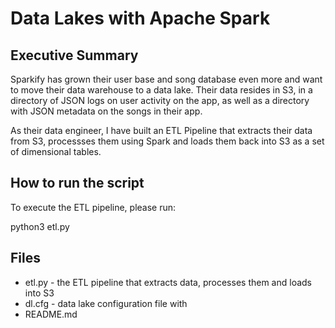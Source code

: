 # Data Lakes with Apache Spark

## Executive Summary

Sparkify has grown their user base and song database even more and want to move their data warehouse to a data lake. Their data resides in S3, in a directory of JSON logs on user activity on the app, as well as a directory with JSON metadata on the songs in their app.

As their data engineer, I have built an ETL Pipeline that extracts their data from S3, processses them using Spark and loads them back into S3 as a set of dimensional tables.

## How to run the script

To execute the ETL pipeline, please run:

python3 etl.py

## Files

- etl.py - the ETL pipeline that extracts data, processes them and loads into S3
- dl.cfg - data lake configuration file with 
- README.md
